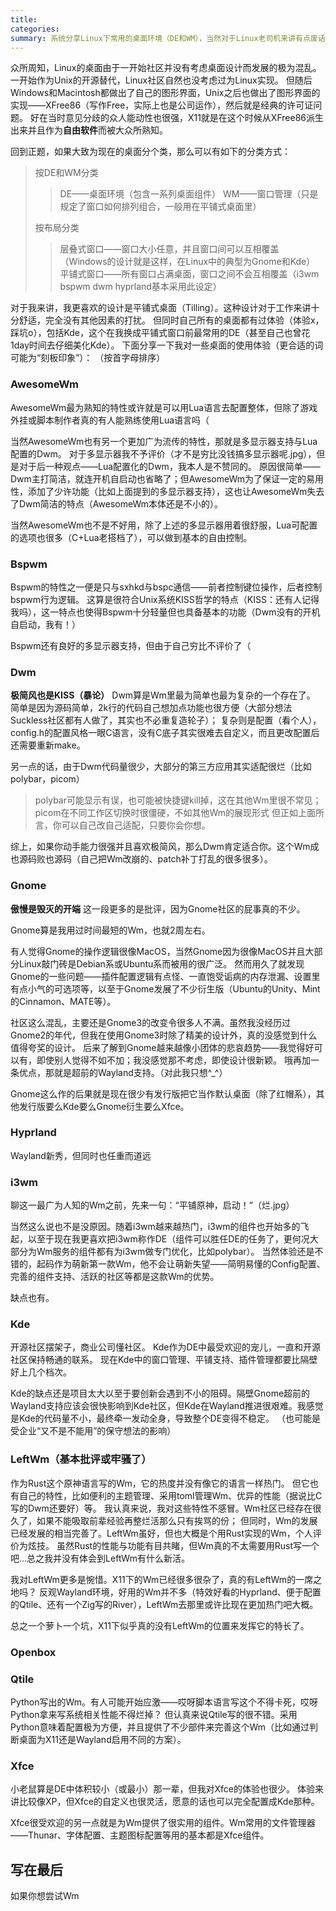 ```yaml
---
title: 
categories: 
summary: 系统分享Linux下常用的桌面环境（DE和WM），当然对于Linux老司机来讲有点废话了（
---
```


众所周知，Linux的桌面由于一开始社区并没有考虑桌面设计而发展的极为混乱。
一开始作为Unix的开源替代，Linux社区自然也没考虑过为Linux实现。
但随后Windows和Macintosh都做出了自己的图形界面，Unix之后也做出了图形界面的实现——XFree86（写作Free，实际上也是公司运作），然后就是经典的许可证问题。
好在当时意见分歧的众人能动性也很强，X11就是在这个时候从XFree86派生出来并且作为**自由软件**而被大众所熟知。

回到正题，如果大致为现在的桌面分个类，那么可以有如下的分类方式：

>按DE和WM分类
>>DE——桌面环境（包含一系列桌面组件）
>>WM——窗口管理（只是规定了窗口如何排列组合，一般用在平铺式桌面里）
>
>按布局分类
>>层叠式窗口——窗口大小任意，并且窗口间可以互相覆盖（Windows的设计就是这样，在Linux中的典型为Gnome和Kde）
>>平铺式窗口——所有窗口占满桌面，窗口之间不会互相覆盖（i3wm bspwm dwm hyprland基本采用此设定）

对于我来讲，我更喜欢的设计是平铺式桌面（Tilling）。这种设计对于工作来讲十分舒适，完全没有其他因素的打扰。
但同时自己所有的桌面都有过体验（体验x，踩坑o），包括Kde，这个在我换成平铺式窗口前最常用的DE（甚至自己也曾花1day时间去仔细美化Kde）。
下面分享一下我对一些桌面的使用体验（更合适的词可能为“刻板印象”）：
（按首字母排序）

### AwesomeWm

AwesomeWm最为熟知的特性或许就是可以用Lua语言去配置整体，但除了游戏外挂或脚本制作者真的有人能熟练使用Lua语言吗（

当然AwesomeWm也有另一个更加广为流传的特性，那就是多显示器支持与Lua配置的Dwm。
对于多显示器我不予评价（才不是穷比没钱搞多显示器呢.jpg），但是对于后一种观点——Lua配置化的Dwm，我本人是不赞同的。
原因很简单——Dwm主打简洁，就连开机自启动也省略了；但AwesomeWm为了保证一定的易用性，添加了少许功能（比如上面提到的多显示器支持），这也让AwesomeWm失去了Dwm简洁的特点（AwesomeWm本体还是不小的）。

当然AwesomeWm也不是不好用，除了上述的多显示器用着很舒服，Lua可配置的选项也很多（C+Lua老搭档了），可以做到基本的自由控制。

### Bspwm

Bspwm的特性之一便是只与sxhkd与bspc通信——前者控制键位操作，后者控制bspwm行为逻辑。
这算是很符合Unix系统KISS哲学的特点（KISS：还有人记得我吗），这一特点也使得Bspwm十分轻量但也具备基本的功能（Dwm没有的开机自启动，我有！）

Bspwm还有良好的多显示器支持，但由于自己穷比不评价了（

### Dwm

**极简风也是KISS（暴论）**
Dwm算是Wm里最为简单也最为复杂的一个存在了。
简单是因为源码简单，2k行的代码自己想加点功能也很方便（大部分想法Suckless社区都有人做了，其实也不必重复造轮子）；
复杂则是配置（看个人），config.h的配置风格一眼C语言，没有C底子其实很难去自定义，而且更改配置后还需要重新make。

另一点的话，由于Dwm代码量很少，大部分的第三方应用其实适配很烂（比如polybar，picom）
>polybar可能显示有误，也可能被快捷键kill掉，这在其他Wm里很不常见；
>picom在不同工作区切换时很僵硬，不如其他Wm的展现形式
但正如上面所言，你可以自己改自己适配，只要你会你想。

综上，如果你动手能力很强并且喜欢极简风，那么Dwm肯定适合你。这个Wm成也源码败也源码（自己把Wm改崩的、patch补丁打乱的很多很多）。

### Gnome

**傲慢是毁灭的开端**
这一段更多的是批评，因为Gnome社区的屁事真的不少。

Gnome算是我用过时间最短的Wm，也就2周左右。

有人觉得Gnome的操作逻辑很像MacOS，当然Gnome因为很像MacOS并且大部分Linux敲门砖是Debian系或Ubuntu系而被用的很广泛。
然而用久了就发现Gnome的一些问题——插件配置逻辑有点怪、一直饱受诟病的内存泄漏、设置里有点小气的可选项等，以至于Gnome发展了不少衍生版（Ubuntu的Unity、Mint的Cinnamon、MATE等）。

社区这么混乱，主要还是Gnome3的改变令很多人不满。虽然我没经历过Gnome2的年代，但我在使用Gnome3时除了精美的设计外，真的没感觉到什么值得夸奖的设计。
后来了解到Gnome越来越像小团体的悲哀趋势——我觉得好可以有，即使别人觉得不如不加；我没感觉那不考虑，即使设计很新颖。
哦再加一条优点，那就是超前的Wayland支持。（对此我只想^_^）

Gnome这么作的后果就是现在很少有发行版把它当作默认桌面（除了红帽系），其他发行版要么Kde要么Gnome衍生要么Xfce。

### Hyprland

Wayland新秀，但同时也任重而道远

### i3wm

聊这一最广为人知的Wm之前，先来一句：“平铺原神，启动！”（烂.jpg）

当然这么说也不是没原因。随着i3wm越来越热门，i3wm的组件也开始多的飞起，以至于现在我更喜欢把i3wm称作DE（组件可以胜任DE的任务了，更何况大部分为Wm服务的组件都有为i3wm做专门优化，比如polybar）。
当然体验还是不错的，起码作为萌新第一款Wm，他不会让萌新失望——简明易懂的Config配置、完善的组件支持、活跃的社区等都是这款Wm的优势。

缺点也有。

### Kde

开源社区摆架子，商业公司懂社区。
Kde作为DE中最受欢迎的宠儿，一直和开源社区保持畅通的联系。
现在Kde中的窗口管理、平铺支持、插件管理都要比隔壁好上几个档次。

Kde的缺点还是项目太大以至于要创新会遇到不小的阻碍。隔壁Gnome超前的Wayland支持应该会很快影响到Kde社区，但Kde在Wayland推进很艰难。我感觉是Kde的代码量不小，最终牵一发动全身，导致整个DE变得不稳定。
（也可能是受企业“又不是不能用”的保守想法的影响）

### LeftWm（基本批评或牢骚了）

作为Rust这个原神语言写的Wm，它的热度并没有像它的语言一样热门。
但它也有自己的特性，比如便利的主题管理、采用toml管理Wm、优异的性能（据说比C写的Dwm还要好）等。
我认真来说，我对这些特性不感冒。Wm社区已经存在很久了，如果不能吸取前辈经验再整烂活那么只有挨骂的份；
但同时，Wm的发展已经发展的相当完善了。LeftWm虽好，但也大概是个用Rust实现的Wm，个人评价为炫技。
虽然Rust的性能与功能有目共睹，但Wm真的不太需要用Rust写一个吧...总之我并没有体会到LeftWm有什么新活。

我对LeftWm更多是惋惜。X11下的Wm已经很多很杂了，真的有LeftWm的一席之地吗？
反观Wayland环境，好用的Wm并不多（特效好看的Hyprland、便于配置的Qtile、还有一个Zig写的River），LeftWm去那里或许比现在更加热门吧大概。

总之一个萝卜一个坑，X11下似乎真的没有LeftWm的位置来发挥它的特长了。

### Openbox

### Qtile

Python写出的Wm。有人可能开始应激——哎呀脚本语言写这个不得卡死，哎呀Python拿来写系统相关性能不得烂掉？
但认真来说Qtile写的很不错。采用Python意味着配置极为方便，并且提供了不少部件来完善这个Wm（比如通过判断桌面为X11还是Wayland启用不同的方案）。

### Xfce

小老鼠算是DE中体积较小（或最小）那一辈，但我对Xfce的体验也很少。
体验来讲比较像XP，但Xfce的自定义也很灵活，愿意的话也可以完全配置成Kde那种。

Xfce很受欢迎的另一点就是为Wm提供了很实用的组件。Wm常用的文件管理器——Thunar、字体配置、主题图标配置等用的基本都是Xfce组件。

## 写在最后

如果你想尝试Wm
